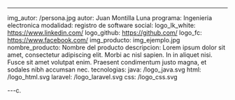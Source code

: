 ---
img_autor: /persona.jpg
autor: Juan Montilla Luna
programa: Ingenieria electronica
modalidad: registro de software
social:
    logo_lk_white: https://www.linkedin.com/
    logo_github: https://github.com/
    logo_fc: https://www.facebook.com/
img_producto: img_ejemplo.jpg
nombre_producto: Nombre del producto
descripcion: Lorem ipsum dolor sit amet, consectetur adipiscing elit. Morbi ac nisl sapien. In in aliquet nisi. Fusce sit amet volutpat enim. Praesent condimentum justo magna, et sodales nibh accumsan nec.
tecnologias:
    java: /logo_java.svg
    html: /logo_html.svg
    laravel: /logo_laravel.svg
    css: /logo_css.svg

---c.
